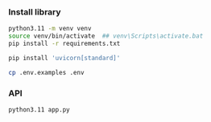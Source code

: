 ### Install library
```sh
python3.11 -m venv venv
source venv/bin/activate  ## venv\Scripts\activate.bat
pip install -r requirements.txt

pip install 'uvicorn[standard]'

cp .env.examples .env  
```

### API
```bash
python3.11 app.py
```
